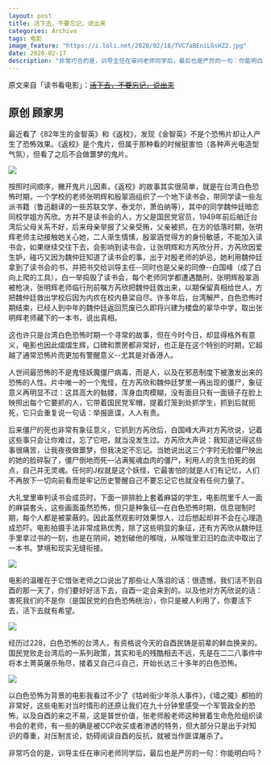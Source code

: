 ```yaml
---
layout: post
title: 活下去，不要忘记，说出来
categories: Archive
tags: 电影
image_feature: "https://i.loli.net/2020/02/18/TVC7aBEniLGsHZ2.jpg"
date: 2020-02-17
description: "非常巧合的是，训导主任在审问老师同学后，最后也是严厉的一句：你能明白吗？"
---
```


原文来自「读书看电影」：~~[活下去，不要忘记，说出来](http://206.189.252.32:8088/)~~

原创 顾家男
---

最近看了《82年生的金智英》和《返校》，发现《金智英》不是个恐怖片却让人产生了恐怖效果。《返校》是个鬼片，但属于那种看的时候挺害怕（各种声光电造型气氛），但看了之后不会做噩梦的鬼片。

![](https://i.loli.net/2020/02/18/TVC7aBEniLGsHZ2.jpg)

按照时间顺序，撇开鬼片儿因素，《返校》的故事其实很简单，就是在台湾白色恐怖时期，一个学校的老师张明辉和殷翠涵组织了一个地下读书会，带同学读一些左派书籍（鲁迅翻译的一些苏联文学，泰戈尔，萧伯纳等），其中的同学魏仲廷暗恋同校学姐方芮欣。方并不是读书会的人，方父是国民党官员，1949年前后舶迁台湾后父母关系不好，后来母亲举报了父亲受贿，父亲被抓，在方的低落时期，张明辉老师主动接触她关心她，二人渐生情愫，殷翠涵觉得方的身份敏感，不能加入读书会，如果继续交往下去，会影响到读书会，让张明辉和方芮欣分开，方芮欣因爱生妒，碰巧又因为魏仲廷知道了读书会的事，出于对殷老师的妒忌，她利用魏仲廷拿到了读书会的书，并把书交给训导主任--同时也是父亲的同僚--白国峰（成了白向上爬的工具），白一举捣毁了读书会，每个老师同学都遭遇酷刑，张明辉殷翠涵被枪决，张明辉老师临行刑前嘱方芮欣把魏仲廷救出来，以期保留真相给世人，方把魏仲廷救出学校后因为内疚在校内悬梁自尽。许多年后，台湾解严，白色恐怖时期结束，已经人到中年的魏仲廷返回荒废已久即将兴建为楼盘的翠华中学，取出张明辉老师藏下的一本书，说出真相。


这也许只是台湾白色恐怖时期一个寻常的故事，但在今时今日，却显得格外有意义，电影也因此熠熠生辉，口碑和票房都非常好，也正是在这个特别的时期，它超越了通常恐怖片而更加有警醒意义--尤其是对香港人。


人世间最恐怖的不是鬼怪妖魔僵尸病毒，而是人，以及在邪恶制度下被激发出来的恐怖的人性。片中唯一的一个鬼怪，在方芮欣和魏仲廷梦里一再出现的僵尸，象征意义再明显不过：这具高大的骷髅，浑身血肉模糊，没有面目只有一面镜子在脸上映照出每个它要抓的人，它带着国民党军帽，提着灯笼到处抓学生，抓到后就扼死，它只会重复说一句话：举报匪谍，人人有责。


后来僵尸的死也非常有象征意义，它抓到方芮欣后，白国峰大声对方芮欣说，记着这些事只会让你难过，忘了它吧，就当没发生过。方芮欣大声说：我知道记得这些事很痛苦，让我夜夜做噩梦，但我决定不忘记。当她说出这三个字时无脸僵尸映出的她的脸碎裂了，僵尸倒地而死—沾满冤魂血肉的僵尸，利用人的贪生怕死的弱点，自己并无灵魂。任何的J权就是这个妖怪，它最害怕的就是人们有记忆，人们不再放下一切向前看而是牢记历史警醒自己不要忘记它也就没有任何力量了。


大礼堂里审判读书会成员时，下面一排排脸上套着麻袋的学生，电影院里千人一面的麻袋套头，这些画面虽然恐怖，但只是种象征—在白色恐怖时期，信息钳制时期，每个人都是被蒙蔽的。因此虽然观影时效果惊人，过后想起却并不会在心理造成恐吓。电影拍摄手法非常成熟优秀，除了这些明显的象征，还有方芮欣从魏仲廷手里拿过书的一刻，也是在阴间，她划破他的喉咙，从喉咙里汩汩的血流中取出了一本书。梦境和现实无缝衔接。

![](https://i.loli.net/2020/02/18/rIutlF3cG9Mn5Ny.jpg)

电影的温暖在于它借张老师之口说出了那些让人落泪的话：很遗憾，我们活不到自酉的那一天了，你们要好好活下去，自酉一定会来到的。以及他对方芮欣说的话：害死我们的不是你（是国民党的白色恐怖统治），你只是被人利用了，你要活下去，活下去就有希望。

![](https://i.loli.net/2020/02/18/l6abYqimWo3GpM5.jpg)

经历过228，白色恐怖的台湾人，有资格说今天的自酉民铸是前辈的鲜血换来的。国民党败走台湾后的一系列政策，其实和毛的残酷相去不远，先是在二二八事件中将本土菁英屠杀殆尽，接着又自己斗自己，开始长达三十多年的白色恐怖。

![](https://i.loli.net/2020/02/18/E6xRPkNb2GHvigj.jpg)

以白色恐怖为背景的电影我看过不少了《牯岭街少年杀人事件》，《墙之魇》都拍的非常好，这些电影对当时情形的还原让我们在九十分钟里感受一个军管政全的恐怖，以及自酉的来之不易，这是普世价值，张老师殷老师这种冒着生命危险组织读书会的老师，有一些的确是被CCP收买或者渗透的特务，但大部分只是出于对知识的尊重，对压制言论，妨碍阅读自酉的反抗，就被当作匪谍屠杀了。


非常巧合的是，训导主任在审问老师同学后，最后也是严厉的一句：你能明白吗？
